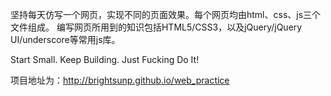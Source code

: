 坚持每天仿写一个网页，实现不同的页面效果。每个网页均由html、css、js三个文件组成。
编写网页所用到的知识包括HTML5/CSS3，以及jQuery/jQuery UI/underscore等常用js库。

Start Small. Keep Building. Just Fucking Do It!

项目地址为：http://brightsunp.github.io/web_practice
